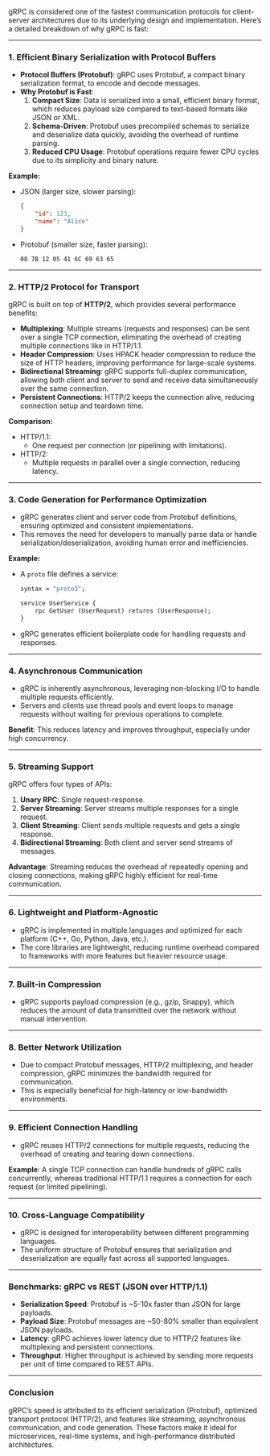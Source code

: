 gRPC is considered one of the fastest communication protocols for client-server architectures due to its underlying design and implementation. Here’s a detailed breakdown of why gRPC is fast:

---
### 1. **Efficient Binary Serialization with Protocol Buffers**

- **Protocol Buffers (Protobuf)**: gRPC uses Protobuf, a compact binary serialization format, to encode and decode messages.
- **Why Protobuf is Fast**:
    1. **Compact Size**: Data is serialized into a small, efficient binary format, which reduces payload size compared to text-based formats like JSON or XML.
    2. **Schema-Driven**: Protobuf uses precompiled schemas to serialize and deserialize data quickly, avoiding the overhead of runtime parsing.
    3. **Reduced CPU Usage**: Protobuf operations require fewer CPU cycles due to its simplicity and binary nature.

**Example:**

- JSON (larger size, slower parsing):
    
    ```json
    {
        "id": 123,
        "name": "Alice"
    }
    ```
    
- Protobuf (smaller size, faster parsing):
    
    ```binary
    08 7B 12 05 41 6C 69 63 65
    ```
    

---

### 2. **HTTP/2 Protocol for Transport**

gRPC is built on top of **HTTP/2**, which provides several performance benefits:

- **Multiplexing**: Multiple streams (requests and responses) can be sent over a single TCP connection, eliminating the overhead of creating multiple connections like in HTTP/1.1.
- **Header Compression**: Uses HPACK header compression to reduce the size of HTTP headers, improving performance for large-scale systems.
- **Bidirectional Streaming**: gRPC supports full-duplex communication, allowing both client and server to send and receive data simultaneously over the same connection.
- **Persistent Connections**: HTTP/2 keeps the connection alive, reducing connection setup and teardown time.

**Comparison:**

- HTTP/1.1:
    - One request per connection (or pipelining with limitations).
- HTTP/2:
    - Multiple requests in parallel over a single connection, reducing latency.

---

### 3. **Code Generation for Performance Optimization**

- gRPC generates client and server code from Protobuf definitions, ensuring optimized and consistent implementations.
- This removes the need for developers to manually parse data or handle serialization/deserialization, avoiding human error and inefficiencies.

**Example:**

- A `proto` file defines a service:
    
    ```proto
    syntax = "proto3";
    
    service UserService {
        rpc GetUser (UserRequest) returns (UserResponse);
    }
    ```
    
- gRPC generates efficient boilerplate code for handling requests and responses.

---

### 4. **Asynchronous Communication**

- gRPC is inherently asynchronous, leveraging non-blocking I/O to handle multiple requests efficiently.
- Servers and clients use thread pools and event loops to manage requests without waiting for previous operations to complete.

**Benefit**: This reduces latency and improves throughput, especially under high concurrency.

---

### 5. **Streaming Support**

gRPC offers four types of APIs:

1. **Unary RPC**: Single request-response.
2. **Server Streaming**: Server streams multiple responses for a single request.
3. **Client Streaming**: Client sends multiple requests and gets a single response.
4. **Bidirectional Streaming**: Both client and server send streams of messages.

**Advantage**: Streaming reduces the overhead of repeatedly opening and closing connections, making gRPC highly efficient for real-time communication.

---

### 6. **Lightweight and Platform-Agnostic**

- gRPC is implemented in multiple languages and optimized for each platform (C++, Go, Python, Java, etc.).
- The core libraries are lightweight, reducing runtime overhead compared to frameworks with more features but heavier resource usage.

---

### 7. **Built-in Compression**

- gRPC supports payload compression (e.g., gzip, Snappy), which reduces the amount of data transmitted over the network without manual intervention.

---

### 8. **Better Network Utilization**

- Due to compact Protobuf messages, HTTP/2 multiplexing, and header compression, gRPC minimizes the bandwidth required for communication.
- This is especially beneficial for high-latency or low-bandwidth environments.

---

### 9. **Efficient Connection Handling**

- gRPC reuses HTTP/2 connections for multiple requests, reducing the overhead of creating and tearing down connections.

**Example**: A single TCP connection can handle hundreds of gRPC calls concurrently, whereas traditional HTTP/1.1 requires a connection for each request (or limited pipelining).

---

### 10. **Cross-Language Compatibility**

- gRPC is designed for interoperability between different programming languages.
- The uniform structure of Protobuf ensures that serialization and deserialization are equally fast across all supported languages.

---

### Benchmarks: gRPC vs REST (JSON over HTTP/1.1)

- **Serialization Speed**: Protobuf is ~5-10x faster than JSON for large payloads.
- **Payload Size**: Protobuf messages are ~50-80% smaller than equivalent JSON payloads.
- **Latency**: gRPC achieves lower latency due to HTTP/2 features like multiplexing and persistent connections.
- **Throughput**: Higher throughput is achieved by sending more requests per unit of time compared to REST APIs.

---

### Conclusion

gRPC’s speed is attributed to its efficient serialization (Protobuf), optimized transport protocol (HTTP/2), and features like streaming, asynchronous communication, and code generation. These factors make it ideal for microservices, real-time systems, and high-performance distributed architectures.